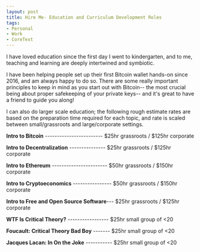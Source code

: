 ```yaml
---
layout: post
title: Hire Me- Education and Curriculum Development Roles
tags:
- Personal
- Work
- CoreText
---
```


I have loved education since the first day I went to kindergarten, and to me, teaching and learning are deeply intertwined and symbiotic.

I have been helping people set up their first Bitcoin wallet hands-on since 2016, and am always happy to do so. There are some really important principles to keep in mind as you start out with Bitcoin-- the most crucial being about proper safekeeping of your private keys-- and it's great to have a friend to guide you along!

I can also do larger scale education; the following rough estimate rates are based on the preparation time required for each topic, and rate is scaled between small/grassroots and large/corporate settings.

**Intro to Bitcoin** ------------------------ $25hr grassroots / $125hr corporate

**Intro to Decentralization** --------------- $25hr grassroots / $125hr corporate

**Intro to Ethereum** ----------------------- $50hr grassroots / $150hr corporate

**Intro to Cryptoeconomics** ---------------- $50hr grassroots / $150hr corporate

**Intro to Free and Open Source Software**--- $25hr grassroots / $125hr corporate


**WTF Is Critical Theory?** ----------------- $25hr small group of <20

**Foucault: Critical Theory Bad Boy** ------- $25hr small group of <20

**Jacques Lacan: In On the Joke** ----------- $25hr small group of <20


